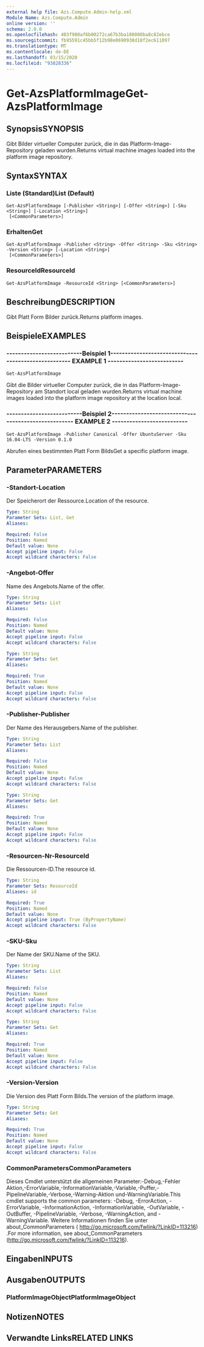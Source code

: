 ```yaml
---
external help file: Azs.Compute.Admin-help.xml
Module Name: Azs.Compute.Admin
online version: ''
schema: 2.0.0
ms.openlocfilehash: 403f980af6b00272ca67b3ba180808ba8c82ebce
ms.sourcegitcommit: fb95591c45bb5f12b98e0690938d18f2ec611897
ms.translationtype: MT
ms.contentlocale: de-DE
ms.lasthandoff: 03/15/2020
ms.locfileid: "93828336"
---
```

# <span data-ttu-id="6c47b-101">Get-AzsPlatformImage</span><span class="sxs-lookup"><span data-stu-id="6c47b-101">Get-AzsPlatformImage</span></span>

## <span data-ttu-id="6c47b-102">Synopsis</span><span class="sxs-lookup"><span data-stu-id="6c47b-102">SYNOPSIS</span></span>
<span data-ttu-id="6c47b-103">Gibt Bilder virtueller Computer zurück, die in das Platform-Image-Repository geladen wurden.</span><span class="sxs-lookup"><span data-stu-id="6c47b-103">Returns virtual machine images loaded into the platform image repository.</span></span>

## <span data-ttu-id="6c47b-104">Syntax</span><span class="sxs-lookup"><span data-stu-id="6c47b-104">SYNTAX</span></span>

### <span data-ttu-id="6c47b-105">Liste (Standard)</span><span class="sxs-lookup"><span data-stu-id="6c47b-105">List (Default)</span></span>
```
Get-AzsPlatformImage [-Publisher <String>] [-Offer <String>] [-Sku <String>] [-Location <String>]
 [<CommonParameters>]
```

### <span data-ttu-id="6c47b-106">Erhalten</span><span class="sxs-lookup"><span data-stu-id="6c47b-106">Get</span></span>
```
Get-AzsPlatformImage -Publisher <String> -Offer <String> -Sku <String> -Version <String> [-Location <String>]
 [<CommonParameters>]
```

### <span data-ttu-id="6c47b-107">ResourceId</span><span class="sxs-lookup"><span data-stu-id="6c47b-107">ResourceId</span></span>
```
Get-AzsPlatformImage -ResourceId <String> [<CommonParameters>]
```

## <span data-ttu-id="6c47b-108">Beschreibung</span><span class="sxs-lookup"><span data-stu-id="6c47b-108">DESCRIPTION</span></span>
<span data-ttu-id="6c47b-109">Gibt Platt Form Bilder zurück.</span><span class="sxs-lookup"><span data-stu-id="6c47b-109">Returns platform images.</span></span>

## <span data-ttu-id="6c47b-110">Beispiele</span><span class="sxs-lookup"><span data-stu-id="6c47b-110">EXAMPLES</span></span>

### <span data-ttu-id="6c47b-111">--------------------------Beispiel 1--------------------------</span><span class="sxs-lookup"><span data-stu-id="6c47b-111">-------------------------- EXAMPLE 1 --------------------------</span></span>
```
Get-AzsPlatformImage
```

<span data-ttu-id="6c47b-112">Gibt die Bilder virtueller Computer zurück, die in das Platform-Image-Repository am Standort local geladen wurden.</span><span class="sxs-lookup"><span data-stu-id="6c47b-112">Returns virtual machine images loaded into the platform image repository at the location local.</span></span>

### <span data-ttu-id="6c47b-113">--------------------------Beispiel 2--------------------------</span><span class="sxs-lookup"><span data-stu-id="6c47b-113">-------------------------- EXAMPLE 2 --------------------------</span></span>
```
Get-AzsPlatformImage -Publisher Canonical -Offer UbuntuServer -Sku 16.04-LTS -Version 0.1.0
```

<span data-ttu-id="6c47b-114">Abrufen eines bestimmten Platt Form Bilds</span><span class="sxs-lookup"><span data-stu-id="6c47b-114">Get a specific platform image.</span></span>

## <span data-ttu-id="6c47b-115">Parameter</span><span class="sxs-lookup"><span data-stu-id="6c47b-115">PARAMETERS</span></span>

### <span data-ttu-id="6c47b-116">-Standort</span><span class="sxs-lookup"><span data-stu-id="6c47b-116">-Location</span></span>
<span data-ttu-id="6c47b-117">Der Speicherort der Ressource.</span><span class="sxs-lookup"><span data-stu-id="6c47b-117">Location of the resource.</span></span>

```yaml
Type: String
Parameter Sets: List, Get
Aliases: 

Required: False
Position: Named
Default value: None
Accept pipeline input: False
Accept wildcard characters: False
```

### <span data-ttu-id="6c47b-118">-Angebot</span><span class="sxs-lookup"><span data-stu-id="6c47b-118">-Offer</span></span>
<span data-ttu-id="6c47b-119">Name des Angebots.</span><span class="sxs-lookup"><span data-stu-id="6c47b-119">Name of the offer.</span></span>

```yaml
Type: String
Parameter Sets: List
Aliases: 

Required: False
Position: Named
Default value: None
Accept pipeline input: False
Accept wildcard characters: False
```

```yaml
Type: String
Parameter Sets: Get
Aliases: 

Required: True
Position: Named
Default value: None
Accept pipeline input: False
Accept wildcard characters: False
```

### <span data-ttu-id="6c47b-120">-Publisher</span><span class="sxs-lookup"><span data-stu-id="6c47b-120">-Publisher</span></span>
<span data-ttu-id="6c47b-121">Der Name des Herausgebers.</span><span class="sxs-lookup"><span data-stu-id="6c47b-121">Name of the publisher.</span></span>

```yaml
Type: String
Parameter Sets: List
Aliases: 

Required: False
Position: Named
Default value: None
Accept pipeline input: False
Accept wildcard characters: False
```

```yaml
Type: String
Parameter Sets: Get
Aliases: 

Required: True
Position: Named
Default value: None
Accept pipeline input: False
Accept wildcard characters: False
```

### <span data-ttu-id="6c47b-122">-Resourcen-Nr</span><span class="sxs-lookup"><span data-stu-id="6c47b-122">-ResourceId</span></span>
<span data-ttu-id="6c47b-123">Die Ressourcen-ID.</span><span class="sxs-lookup"><span data-stu-id="6c47b-123">The resource id.</span></span>

```yaml
Type: String
Parameter Sets: ResourceId
Aliases: id

Required: True
Position: Named
Default value: None
Accept pipeline input: True (ByPropertyName)
Accept wildcard characters: False
```

### <span data-ttu-id="6c47b-124">-SKU</span><span class="sxs-lookup"><span data-stu-id="6c47b-124">-Sku</span></span>
<span data-ttu-id="6c47b-125">Der Name der SKU.</span><span class="sxs-lookup"><span data-stu-id="6c47b-125">Name of the SKU.</span></span>

```yaml
Type: String
Parameter Sets: List
Aliases: 

Required: False
Position: Named
Default value: None
Accept pipeline input: False
Accept wildcard characters: False
```

```yaml
Type: String
Parameter Sets: Get
Aliases: 

Required: True
Position: Named
Default value: None
Accept pipeline input: False
Accept wildcard characters: False
```

### <span data-ttu-id="6c47b-126">-Version</span><span class="sxs-lookup"><span data-stu-id="6c47b-126">-Version</span></span>
<span data-ttu-id="6c47b-127">Die Version des Platt Form Bilds.</span><span class="sxs-lookup"><span data-stu-id="6c47b-127">The version of the platform image.</span></span>

```yaml
Type: String
Parameter Sets: Get
Aliases: 

Required: True
Position: Named
Default value: None
Accept pipeline input: False
Accept wildcard characters: False
```

### <span data-ttu-id="6c47b-128">CommonParameters</span><span class="sxs-lookup"><span data-stu-id="6c47b-128">CommonParameters</span></span>
<span data-ttu-id="6c47b-129">Dieses Cmdlet unterstützt die allgemeinen Parameter:-Debug,-Fehler Aktion,-ErrorVariable,-InformationVariable,-Variable,-Puffer,-PipelineVariable,-Verbose,-Warning-Aktion und-WarningVariable.</span><span class="sxs-lookup"><span data-stu-id="6c47b-129">This cmdlet supports the common parameters: -Debug, -ErrorAction, -ErrorVariable, -InformationAction, -InformationVariable, -OutVariable, -OutBuffer, -PipelineVariable, -Verbose, -WarningAction, and -WarningVariable.</span></span> <span data-ttu-id="6c47b-130">Weitere Informationen finden Sie unter about_CommonParameters ( http://go.microsoft.com/fwlink/?LinkID=113216) .</span><span class="sxs-lookup"><span data-stu-id="6c47b-130">For more information, see about_CommonParameters (http://go.microsoft.com/fwlink/?LinkID=113216).</span></span>

## <span data-ttu-id="6c47b-131">Eingaben</span><span class="sxs-lookup"><span data-stu-id="6c47b-131">INPUTS</span></span>

## <span data-ttu-id="6c47b-132">Ausgaben</span><span class="sxs-lookup"><span data-stu-id="6c47b-132">OUTPUTS</span></span>

### <span data-ttu-id="6c47b-133">PlatformImageObject</span><span class="sxs-lookup"><span data-stu-id="6c47b-133">PlatformImageObject</span></span>

## <span data-ttu-id="6c47b-134">Notizen</span><span class="sxs-lookup"><span data-stu-id="6c47b-134">NOTES</span></span>

## <span data-ttu-id="6c47b-135">Verwandte Links</span><span class="sxs-lookup"><span data-stu-id="6c47b-135">RELATED LINKS</span></span>

